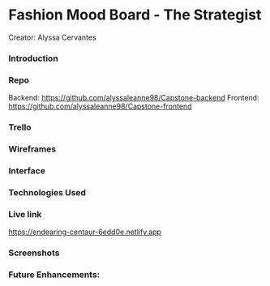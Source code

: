 # Fashion Mood Board - The Strategist 
Creator: Alyssa Cervantes

### Introduction

### Repo 
Backend: https://github.com/alyssaleanne98/Capstone-backend
Frontend: https://github.com/alyssaleanne98/Capstone-frontend 

### Trello 


### Wireframes



### Interface 


### Technologies Used


### Live link
https://endearing-centaur-6edd0e.netlify.app


### Screenshots 


### Future Enhancements: 

